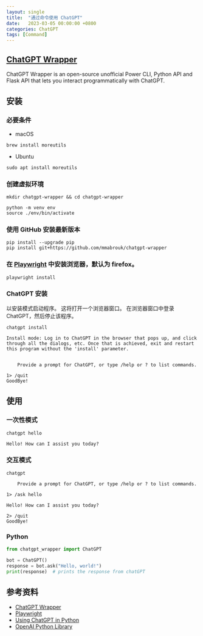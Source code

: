 ```yaml
---
layout: single
title:  "通过命令使用 ChatGPT"
date:   2023-03-05 00:00:00 +0800
categories: ChatGPT
tags: [Command]
---
```


## [ChatGPT Wrapper](https://github.com/mmabrouk/chatgpt-wrapper)
ChatGPT Wrapper is an open-source unofficial Power CLI, Python API and Flask API that lets you interact programmatically with ChatGPT.

## 安装
### 必要条件
* macOS
```shell
brew install moreutils
```

* Ubuntu
```shell
sudo apt install moreutils
```

### 创建虚拟环境
```shell
mkdir chatgpt-wrapper && cd chatgpt-wrapper

python -m venv env
source ./env/bin/activate
```

### 使用 GitHub 安装最新版本
```shell
pip install --upgrade pip
pip install git+https://github.com/mmabrouk/chatgpt-wrapper
```

### 在 [Playwright](https://playwright.dev/python/) 中安装浏览器，默认为 firefox。
```shell
playwright install
```

### ChatGPT 安装
以安装模式启动程序。 这将打开一个浏览器窗口。 在浏览器窗口中登录 ChatGPT，然后停止该程序。

```shell
chatgpt install
```
```
Install mode: Log in to ChatGPT in the browser that pops up, and click
through all the dialogs, etc. Once that is achieved, exit and restart
this program without the 'install' parameter.


    Provide a prompt for ChatGPT, or type /help or ? to list commands.                                                        

1> /quit
GoodBye!
```

## 使用
### 一次性模式
```shell
chatgpt hello   
```
```
Hello! How can I assist you today?
```

### 交互模式
```shell
chatgpt 

    Provide a prompt for ChatGPT, or type /help or ? to list commands.                                                        

```
```
1> /ask hello

Hello! How can I assist you today?

2> /quit
GoodBye!
```

### Python
```py
from chatgpt_wrapper import ChatGPT

bot = ChatGPT()
response = bot.ask("Hello, world!")
print(response)  # prints the response from chatGPT
```

## 参考资料
* [ChatGPT Wrapper](https://github.com/mmabrouk/chatgpt-wrapper)
* [Playwright](https://playwright.dev/python/)
* [Using ChatGPT in Python](https://medium.com/geekculture/using-chatgpt-in-python-eeaed9847e72)
* [OpenAI Python Library](https://github.com/openai/openai-python)
